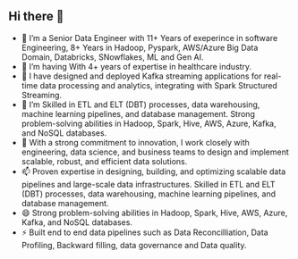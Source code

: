 ## Hi there 👋

- 🔭 I’m a Senior Data Engineer with 11+ Years of exeperince in software Engineering, 8+ Years in Hadoop, Pyspark, AWS/Azure Big Data Domain, Databricks, SNowflakes, ML and Gen AI. 
- 🌱 I’m having With 4+ years of expertise in healthcare industry. 
- 👯 I have designed and deployed Kafka streaming applications for real-time data processing and analytics, integrating with Spark Structured Streaming.
- 🤔 I’m Skilled in ETL and ELT (DBT) processes, data warehousing, machine learning pipelines, and database management. Strong problem-solving abilities in Hadoop, Spark, Hive, AWS, Azure, Kafka, and NoSQL databases.
- 💬 With a strong commitment to innovation, I work closely with engineering, data science, and business teams to design and implement scalable, robust, and efficient data solutions.
- 📫 Proven expertise in designing, building, and optimizing scalable data pipelines and large-scale data infrastructures. Skilled in ETL and ELT (DBT) processes, data warehousing, machine learning pipelines, and database management. 
- 😄 Strong problem-solving abilities in Hadoop, Spark, Hive, AWS, Azure, Kafka, and NoSQL databases.
- ⚡ Built end to end data pipelines such as Data Reconcilliation, Data Profiling, Backward filling, data governance and Data quality.


<!--
**Sudip-Pandit/Sudip-Pandit** is a ✨ _special_ ✨ repository because its `README.md` (this file) appears on your GitHub profile.

Here are some ideas to get you started:

- 🔭 I’m a Senior Data Engineer with 11+ Years of exeperince in software Engineering 8+ Years in Hadoop, Pyspark, AWS/Azure Big Data Domain, Databricks, SNowflakes, ML and Gen AI. 
- 🌱 I’m having With 4+ years of expertise in healthcare industry. 
- 👯 I have designed and deployed Kafka streaming applications for real-time data processing and analytics, integrating with Spark Structured Streaming.
- 🤔 I’m Skilled in ETL and ELT (DBT) processes, data warehousing, machine learning pipelines, and database management. Strong problem-solving abilities in Hadoop, Spark, Hive, AWS, Azure, Kafka, and NoSQL databases.
- 💬 With a strong commitment to innovation, I work closely with engineering, data science, and business teams to design and implement scalable, robust, and efficient data solutions.
- 📫 Proven expertise in designing, building, and optimizing scalable data pipelines and large-scale data infrastructures. Skilled in ETL and ELT (DBT) processes, data warehousing, machine learning pipelines, and database management. 
- 😄 Strong problem-solving abilities in Hadoop, Spark, Hive, AWS, Azure, Kafka, and NoSQL databases.
- ⚡ Built end to end data pipelines such as Data Reconcilliation, Data Profiling, Backward filling, data governance and Data quality. 
-->
